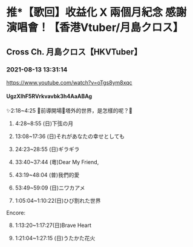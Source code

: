 # 推*【歌回】收益化 X 兩個月紀念 感謝演唱會！【香港Vtuber/月島クロス】
## Cross Ch. 月島クロス【HKVTuber】
### 2021-08-13 13:31:14
https://www.youtube.com/watch?v=oTgs8ym8xqc
#### UgzXIhF5RVrkvavbk3h4AaABAg
✨2:18~4:25 💛前導開場💜塔外的世界，是怎樣的呢？👑

1) 4:28~8:55 (日)下弦の月

2) 13:08~17:36 (日)それがあなたの幸せとしても

3) 24:23~28:55 (日)ギラギラ 

4) 33:40~37:44 (粵)Dear My Friend,

5) 43:19~48:04 (普)我們的愛

6) 53:49~59:09 (日)ニワカアメ

7) 1:05:04~1:10:22(日)ひび割れた世界

Encore:

8) 1:13:20~1:17:27(日)Brave Heart

9) 1:21:04~1:27:15 (日)うたかた花火

